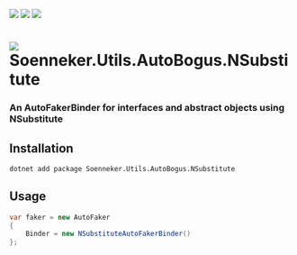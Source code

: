 [![](https://img.shields.io/nuget/v/soenneker.utils.autobogus.nsubstitute.svg?style=for-the-badge)](https://www.nuget.org/packages/soenneker.utils.autobogus.nsubstitute/)
[![](https://img.shields.io/github/actions/workflow/status/soenneker/soenneker.utils.autobogus.nsubstitute/publish-package.yml?style=for-the-badge)](https://github.com/soenneker/soenneker.utils.autobogus.nsubstitute/actions/workflows/publish-package.yml)
[![](https://img.shields.io/nuget/dt/soenneker.utils.autobogus.nsubstitute.svg?style=for-the-badge)](https://www.nuget.org/packages/soenneker.utils.autobogus.nsubstitute/)

# ![](https://user-images.githubusercontent.com/4441470/224455560-91ed3ee7-f510-4041-a8d2-3fc093025112.png) Soenneker.Utils.AutoBogus.NSubstitute
### An AutoFakerBinder for interfaces and abstract objects using NSubstitute

## Installation

```
dotnet add package Soenneker.Utils.AutoBogus.NSubstitute
```

## Usage

```csharp
var faker = new AutoFaker
{
    Binder = new NSubstituteAutoFakerBinder()
};
```